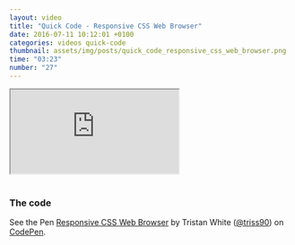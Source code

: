 ```yaml
---
layout: video
title: "Quick Code - Responsive CSS Web Browser"
date: 2016-07-11 10:12:01 +0100
categories: videos quick-code
thumbnail: assets/img/posts/quick_code_responsive_css_web_browser.png
time: "03:23"
number: "27"
---
```


<div class="responsive-video">
   <iframe src="https://www.youtube.com/embed/Xw0beqmzhzQ"></iframe>
</div>

<br>

### The code

<p data-height="700" data-theme-id="16012" data-slug-hash="vGdggN" data-default-tab="result" data-user="triss90" data-embed-version="2" class="codepen">See the Pen <a href="http://codepen.io/triss90/pen/vGdggN/">Responsive CSS Web Browser</a> by Tristan  White (<a href="http://codepen.io/triss90">@triss90</a>) on <a href="http://codepen.io">CodePen</a>.</p>
<script async src="//assets.codepen.io/assets/embed/ei.js"></script>
